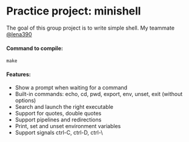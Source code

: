 # Practice project: minishell
The goal of this group project is to write simple shell. My teammate [@lena390](https://github.com/lena390)

#### Command to compile:
`make`

#### Features:
* Show a prompt when waiting for a command
* Built-in commands: echo, cd, pwd, export, env, unset, exit (without options)
* Search and launch the right executable
* Support for quotes, double quotes
* Support pipelines and redirections
* Print, set and unset environment variables
* Support signals ctrl-C, ctrl-D, ctrl-\
